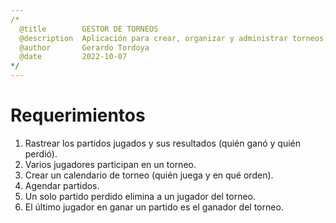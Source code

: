 ```yaml
---
/*
  @title        GESTOR DE TORNEOS
  @description  Aplicación para crear, organizar y administrar torneos.
  @author       Gerardo Tordoya
  @date         2022-10-07
*/
---
```


# Requerimientos

1) Rastrear los partidos jugados y sus resultados (quién ganó y quién perdió).
2) Varios jugadores participan en un torneo.
3) Crear un calendario de torneo (quién juega y en qué orden).
4) Agendar partidos.
5) Un solo partido perdido elimina a un jugador del torneo.
6) El último jugador en ganar un partido es el ganador del torneo.

